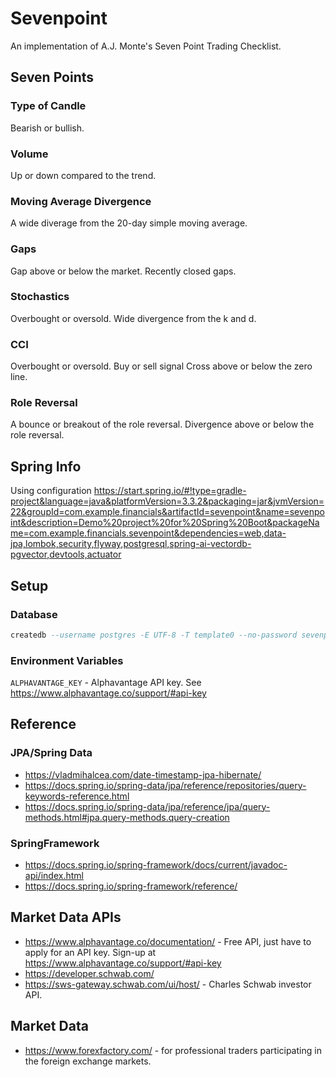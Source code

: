 # Sevenpoint

An implementation of A.J. Monte's Seven Point Trading Checklist.

## Seven Points

### Type of Candle

Bearish or bullish.

### Volume

Up or down compared to the trend.

### Moving Average Divergence

A wide diverage from the 20-day simple moving average.

### Gaps

Gap above or below the market.  Recently closed gaps.

### Stochastics

Overbought or oversold.
Wide divergence from the k and d.

### CCI

Overbought or oversold.
Buy or sell signal
Cross above or below the zero line.

### Role Reversal

A bounce or breakout of the role reversal.
Divergence above or below the role reversal.

## Spring Info

Using configuration https://start.spring.io/#!type=gradle-project&language=java&platformVersion=3.3.2&packaging=jar&jvmVersion=22&groupId=com.example.financials&artifactId=sevenpoint&name=sevenpoint&description=Demo%20project%20for%20Spring%20Boot&packageName=com.example.financials.sevenpoint&dependencies=web,data-jpa,lombok,security,flyway,postgresql,spring-ai-vectordb-pgvector,devtools,actuator

## Setup

### Database

```sql
createdb --username postgres -E UTF-8 -T template0 --no-password sevenpoint
```

### Environment Variables

`ALPHAVANTAGE_KEY` - Alphavantage API key.  See https://www.alphavantage.co/support/#api-key

## Reference

### JPA/Spring Data

* https://vladmihalcea.com/date-timestamp-jpa-hibernate/
* https://docs.spring.io/spring-data/jpa/reference/repositories/query-keywords-reference.html
* https://docs.spring.io/spring-data/jpa/reference/jpa/query-methods.html#jpa.query-methods.query-creation

### SpringFramework

* https://docs.spring.io/spring-framework/docs/current/javadoc-api/index.html
* https://docs.spring.io/spring-framework/reference/

## Market Data APIs

* https://www.alphavantage.co/documentation/  - Free API, just have to apply for an API key.  Sign-up at https://www.alphavantage.co/support/#api-key
* https://developer.schwab.com/
* https://sws-gateway.schwab.com/ui/host/ - Charles Schwab investor API.

## Market Data

* https://www.forexfactory.com/ - for professional traders participating in the foreign exchange markets.
